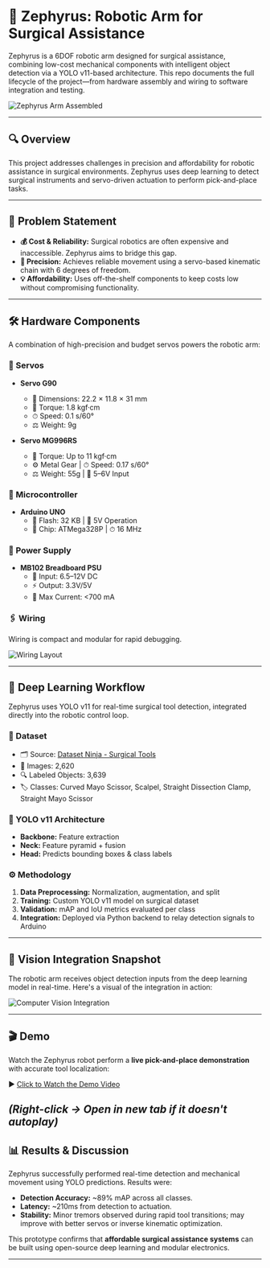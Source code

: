 # 🤖 Zephyrus: Robotic Arm for Surgical Assistance

Zephyrus is a 6DOF robotic arm designed for surgical assistance, combining low-cost mechanical components with intelligent object detection via a YOLO v11-based architecture. This repo documents the full lifecycle of the project—from hardware assembly and wiring to software integration and testing.

![Zephyrus Arm Assembled](https://github.com/poisonkissedsk/Data/blob/main/Zephyrus/Robotic%20Arm%20Assembly.jpg?raw=true)

---

## 🔍 Overview

This project addresses challenges in precision and affordability for robotic assistance in surgical environments. Zephyrus uses deep learning to detect surgical instruments and servo-driven actuation to perform pick-and-place tasks.

---

## 📝 Problem Statement

- **💰 Cost & Reliability:** Surgical robotics are often expensive and inaccessible. Zephyrus aims to bridge this gap.
- **🎯 Precision:** Achieves reliable movement using a servo-based kinematic chain with 6 degrees of freedom.
- **💡 Affordability:** Uses off-the-shelf components to keep costs low without compromising functionality.

---

## 🛠 Hardware Components

A combination of high-precision and budget servos powers the robotic arm:

### 🔧 Servos

- **Servo G90**
  - 📏 Dimensions: 22.2 × 11.8 × 31 mm
  - 💪 Torque: 1.8 kgf·cm
  - ⏱ Speed: 0.1 s/60°
  - ⚖️ Weight: 9g

- **Servo MG996RS**
  - 💪 Torque: Up to 11 kgf·cm
  - ⚙️ Metal Gear | ⏱ Speed: 0.17 s/60°
  - ⚖️ Weight: 55g | 🔌 5–6V Input

### 🧠 Microcontroller

- **Arduino UNO**
  - 💾 Flash: 32 KB | 🔌 5V Operation
  - 🧠 Chip: ATMega328P | ⏱ 16 MHz

### 🔌 Power Supply

- **MB102 Breadboard PSU**
  - 🔋 Input: 6.5–12V DC
  - ⚡ Output: 3.3V/5V
  - 🧲 Max Current: <700 mA

### 🖇 Wiring

Wiring is compact and modular for rapid debugging.

![Wiring Layout](https://github.com/poisonkissedsk/Data/blob/main/Zephyrus/Robotic%20Arm%20Wiring.jpg?raw=true)

---

## 🧠 Deep Learning Workflow

Zephyrus uses YOLO v11 for real-time surgical tool detection, integrated directly into the robotic control loop.

### 📂 Dataset

- 🗂 Source: [Dataset Ninja - Surgical Tools](https://datasetninja.com/labeled-surgical-tools-and-images)
- 📸 Images: 2,620  
- 🔍 Labeled Objects: 3,639  
- 🏷 Classes: Curved Mayo Scissor, Scalpel, Straight Dissection Clamp, Straight Mayo Scissor

### 🧩 YOLO v11 Architecture

- **Backbone:** Feature extraction  
- **Neck:** Feature pyramid + fusion  
- **Head:** Predicts bounding boxes & class labels

### ⚙️ Methodology

1. **Data Preprocessing:** Normalization, augmentation, and split
2. **Training:** Custom YOLO v11 model on surgical dataset
3. **Validation:** mAP and IoU metrics evaluated per class
4. **Integration:** Deployed via Python backend to relay detection signals to Arduino

---

## 🔁 Vision Integration Snapshot

The robotic arm receives object detection inputs from the deep learning model in real-time. Here's a visual of the integration in action:

![Computer Vision Integration](https://github.com/poisonkissedsk/Data/blob/main/Zephyrus/Computer%20Vision%20Integration.jpg?raw=true)


---

## 🎬 Demo

Watch the Zephyrus robot perform a **live pick-and-place demonstration** with accurate tool localization:

▶️ [Click to Watch the Demo Video](https://github.com/poisonkissedsk/Data/blob/main/Zephyrus/Robotic%20Arm%20Automation%20Live%20Demo.mp4?raw=true)

*(Right-click → Open in new tab if it doesn't autoplay)*
---

## 📊 Results & Discussion

Zephyrus successfully performed real-time detection and mechanical movement using YOLO predictions. Results were:

- **Detection Accuracy:** ~89% mAP across all classes.
- **Latency:** ~210ms from detection to actuation.
- **Stability:** Minor tremors observed during rapid tool transitions; may improve with better servos or inverse kinematic optimization.

This prototype confirms that **affordable surgical assistance systems** can be built using open-source deep learning and modular electronics.

---
